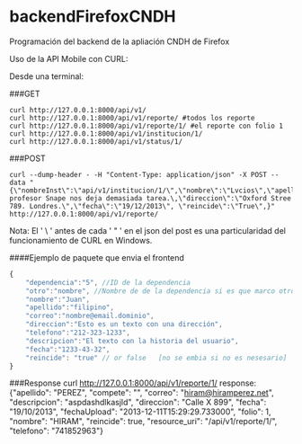 backendFirefoxCNDH
==================

Programación del backend de la apliación CNDH de Firefox

Uso de la API Mobile con CURL:

Desde una terminal:

###GET

	curl http://127.0.0.1:8000/api/v1/
	curl http://127.0.0.1:8000/api/v1/reporte/ #todos los reporte
	curl http://127.0.0.1:8000/api/v1/reporte/1/ #el reporte con folio 1
	curl http://127.0.0.1:8000/api/v1/institucion/1/
	curl http://127.0.0.1:8000/api/v1/status/1/

###POST 

	curl --dump-header - -H "Content-Type: application/json" -X POST --data "{\"nombreInst\":\"api/v1/institucion/1/\",\"nombre\":\"Lvcios\",\"apellido\":\"Malfoi\",\"correo\":\"lmalfoi@slytherin.hogwarts.uk\",\"telefono\":\"1234567890001\",\"descripcion\":\"El profesor Snape nos deja demasiada tarea.\,\"direccion\":\"Oxford Stree 789. Londres.\",\"fecha\":\"19/12/2013\", \"reincide\":\"True\",}" http://127.0.0.1:8000/api/v1/reporte/
		
Nota: El ' \ ' antes de cada ' " ' en el json del post es una particularidad del funcionamiento de CURL en Windows.

####Ejemplo de paquete que envia el frontend
```js
{
	"dependencia":"5", //ID de la dependencia
	"otro":"nombre", //Nombre de de la dependencia si es que marco otro  [no se embia si no es nesesario]
	"nombre":"Juan", 
	"apellido":"filipino",
	"correo":"nombre@email.dominio",
	"direccion":"Esto es un texto con una dirección",
	"telefono":"212-323-1233",
	"descripcion":"El texto con la historia del usuario",
	"fecha":"1233-43-32",
	"reincide": "true" // or false   [no se embia si no es nesesario]
}
```

###Response 
	curl http://127.0.0.1:8000/api/v1/reporte/1/
	response: {"apellido": "PEREZ", "compete": "", "correo": "hiram@hiramperez.net", "descripcion": "aspdashdlkasjld", "direccion": "Calle  X 899", "fecha": "19/10/2013", "fechaUpload": "2013-12-11T15:29:29.733000", "folio": 1, "nombre": "HIRAM", "reincide": true, "resource_uri": "/api/v1/reporte/1/", "telefono": "741852963"}
